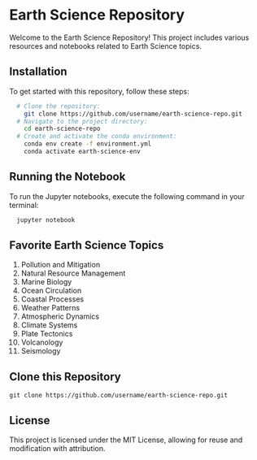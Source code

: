 # Earth Science Repository

Welcome to the Earth Science Repository! This project includes various resources and notebooks related to Earth Science topics.

## Installation

To get started with this repository, follow these steps:

   ```bash
     # Clone the repository:
       git clone https://github.com/username/earth-science-repo.git
     # Navigate to the project directory:
       cd earth-science-repo
     # Create and activate the conda environment:
       conda env create -f environment.yml
       conda activate earth-science-env
```
## Running the Notebook

  To run the Jupyter notebooks, execute the following command in your terminal:

```bash
  jupyter notebook
```
## Favorite Earth Science Topics
1. Pollution and Mitigation  
2. Natural Resource Management  
3. Marine Biology  
4. Ocean Circulation  
5. Coastal Processes  
6. Weather Patterns  
7. Atmospheric Dynamics  
8. Climate Systems  
9. Plate Tectonics  
10. Volcanology  
11. Seismology

## Clone this Repository
`git clone https://github.com/username/earth-science-repo.git
`
## License
This project is licensed under the MIT License, allowing for reuse and modification with attribution.
